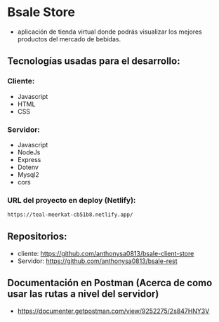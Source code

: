 # Bsale Store

- aplicación de tienda virtual donde podrás visualizar los mejores productos del mercado de bebidas.

## Tecnologías usadas para el desarrollo:

### Cliente:

- Javascript
- HTML
- CSS

### Servidor:

- Javascript
- NodeJs
- Express
- Dotenv
- Mysql2
- cors

### URL del proyecto en deploy (Netlify):

```bash
https://teal-meerkat-cb51b8.netlify.app/
```

## Repositorios:

- cliente: https://github.com/anthonysa0813/bsale-client-store
- Servidor: https://github.com/anthonysa0813/bsale-rest

## Documentación en Postman (Acerca de como usar las rutas a nivel del servidor)

- https://documenter.getpostman.com/view/9252275/2s847HNY3V
